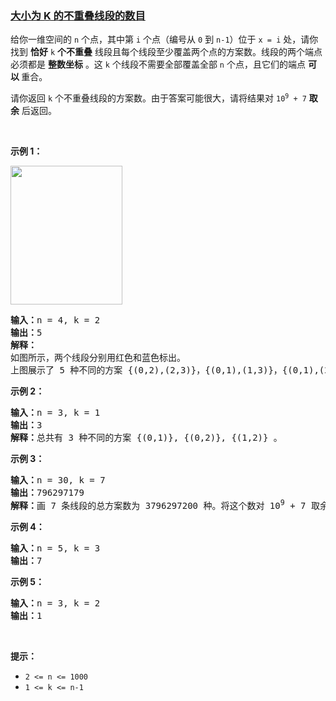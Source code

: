 ### [大小为 K 的不重叠线段的数目](https://leetcode-cn.com/problems/number-of-sets-of-k-non-overlapping-line-segments)

<p>给你一维空间的 <code>n</code> 个点，其中第 <code>i</code> 个点（编号从 <code>0</code> 到 <code>n-1</code>）位于 <code>x = i</code> 处，请你找到 <strong>恰好</strong> <code>k</code> <strong>个不重叠</strong> 线段且每个线段至少覆盖两个点的方案数。线段的两个端点必须都是 <strong>整数坐标</strong> 。这 <code>k</code> 个线段不需要全部覆盖全部 <code>n</code> 个点，且它们的端点 <strong>可以 </strong>重合。</p>

<p>请你返回 <code>k</code> 个不重叠线段的方案数。由于答案可能很大，请将结果对 <code>10<sup>9</sup> + 7</code> <strong>取余</strong> 后返回。</p>

<p> </p>

<p><strong>示例 1：</strong></p>
<img alt="" src="https://assets.leetcode-cn.com/aliyun-lc-upload/uploads/2020/10/17/ex1.png" style="width: 179px; height: 222px;" />
<pre>
<b>输入：</b>n = 4, k = 2
<b>输出：</b>5
<strong>解释：
</strong>如图所示，两个线段分别用红色和蓝色标出。
上图展示了 5 种不同的方案 {(0,2),(2,3)}，{(0,1),(1,3)}，{(0,1),(2,3)}，{(1,2),(2,3)}，{(0,1),(1,2)} 。</pre>

<p><strong>示例 2：</strong></p>

<pre>
<b>输入：</b>n = 3, k = 1
<b>输出：</b>3
<strong>解释：</strong>总共有 3 种不同的方案 {(0,1)}, {(0,2)}, {(1,2)} 。
</pre>

<p><strong>示例 3：</strong></p>

<pre>
<b>输入：</b>n = 30, k = 7
<b>输出：</b>796297179
<strong>解释：</strong>画 7 条线段的总方案数为 3796297200 种。将这个数对 10<sup>9</sup> + 7 取余得到 796297179 。
</pre>

<p><strong>示例 4：</strong></p>

<pre>
<b>输入：</b>n = 5, k = 3
<b>输出：</b>7
</pre>

<p><strong>示例 5：</strong></p>

<pre>
<b>输入：</b>n = 3, k = 2
<b>输出：</b>1</pre>

<p> </p>

<p><strong>提示：</strong></p>

<ul>
	<li><code>2 <= n <= 1000</code></li>
	<li><code>1 <= k <= n-1</code></li>
</ul>

